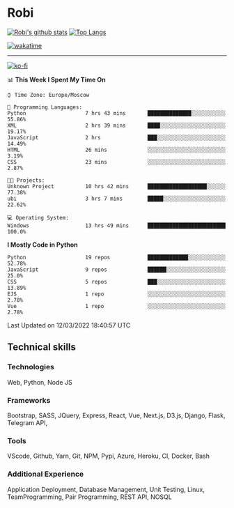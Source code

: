 # Robi

[![Robi's github stats](https://github-readme-stats-lime-theta.vercel.app/api?username=robimez&count_private=true&show_icons=true&theme=dark)](https://github.com/RobiMez)
[![Top Langs](https://github-readme-stats-lime-theta.vercel.app/api/top-langs/?username=robimez&layout=compact)](https://github.com/robimez)

[![wakatime](https://wakatime.com/badge/user/b864c643-d1a3-41f5-9e0f-8ecf20a95c65.svg)](https://wakatime.com/@b864c643-d1a3-41f5-9e0f-8ecf20a95c65)

---
[![ko-fi](https://ko-fi.com/img/githubbutton_sm.svg)](https://ko-fi.com/K3K74LSLU)

<!--START_SECTION:waka-->
📊 **This Week I Spent My Time On** 

```text
⌚︎ Time Zone: Europe/Moscow

💬 Programming Languages: 
Python                   7 hrs 43 mins       ██████████████░░░░░░░░░░░   55.86% 
XML                      2 hrs 39 mins       ████░░░░░░░░░░░░░░░░░░░░░   19.17% 
JavaScript               2 hrs               ███░░░░░░░░░░░░░░░░░░░░░░   14.49% 
HTML                     26 mins             ░░░░░░░░░░░░░░░░░░░░░░░░░   3.19% 
CSS                      23 mins             ░░░░░░░░░░░░░░░░░░░░░░░░░   2.87%

🐱‍💻 Projects: 
Unknown Project          10 hrs 42 mins      ███████████████████░░░░░░   77.38% 
ubi                      3 hrs 7 mins        █████░░░░░░░░░░░░░░░░░░░░   22.62%

💻 Operating System: 
Windows                  13 hrs 49 mins      █████████████████████████   100.0%

```

**I Mostly Code in Python** 

```text
Python                   19 repos            █████████████░░░░░░░░░░░░   52.78% 
JavaScript               9 repos             ██████░░░░░░░░░░░░░░░░░░░   25.0% 
CSS                      5 repos             ███░░░░░░░░░░░░░░░░░░░░░░   13.89% 
EJS                      1 repo              ░░░░░░░░░░░░░░░░░░░░░░░░░   2.78% 
Vue                      1 repo              ░░░░░░░░░░░░░░░░░░░░░░░░░   2.78%

```



 Last Updated on 12/03/2022 18:40:57 UTC
<!--END_SECTION:waka-->

## Technical skills

### Technologies 

Web, Python, Node JS

### Frameworks

Bootstrap, SASS, JQuery, Express, React, Vue, Next.js,
D3.js, Django, Flask, Telegram API,

### Tools

VScode, Github, Yarn, Git, NPM, Pypi, Azure, Heroku, CI, Docker, Bash

### Additional Experience

Application Deployment, Database Management, Unit Testing, Linux, TeamProgramming, Pair Programming, REST API, NOSQL
